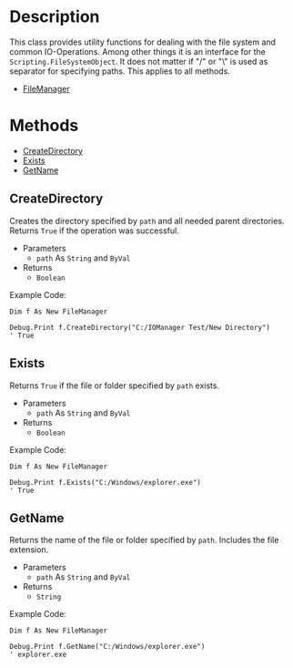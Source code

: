 ﻿# Description
This class provides utility functions for dealing with the file system and common IO-Operations. Among other things it is an interface for the `Scripting.FileSystemObject`. It does not matter if "/" or "\\" is used as separator for specifying paths. This applies to all methods.
  - [FileManager](https://github.com/NicklasRatay/VBA-Library/tree/main/src/FileManager.cls)
# Methods
 - [CreateDirectory](#createdirectory)
 - [Exists](#exists)
 - [GetName](#getname)
## CreateDirectory
Creates the directory specified by `path` and all needed parent directories. Returns `True` if the operation was successful.
 - Parameters
	 - `path` As `String` and `ByVal`
 - Returns
	 - `Boolean`

Example Code:
```vba
Dim f As New FileManager

Debug.Print f.CreateDirectory("C:/IOManager Test/New Directory")
' True
```
## Exists
Returns `True` if the file or folder specified by `path` exists.
 - Parameters
	 - `path` As `String` and `ByVal`
 - Returns
	 - `Boolean`

Example Code:
```vba
Dim f As New FileManager

Debug.Print f.Exists("C:/Windows/explorer.exe")
' True
```
## GetName
Returns the name of the file or folder specified by `path`. Includes the file extension.
 - Parameters
	 - `path` As `String` and `ByVal`
 - Returns
	 - `String`

Example Code:
```vba
Dim f As New FileManager

Debug.Print f.GetName("C:/Windows/explorer.exe")
' explorer.exe
```
